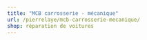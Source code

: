 ```yaml
---
title: "MCB carrosserie - mécanique"
url: /pierrelaye/mcb-carrosserie-mecanique/
shop: réparation de voitures
---
```

